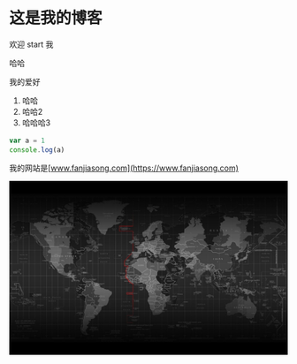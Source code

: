 # 这是我的博客

欢迎 start 我

哈哈

我的爱好
1. 哈哈
2. 哈哈2
3. 哈哈哈3

```javascript
var a = 1
console.log(a)
```

我的网站是[www.fanjiasong.com](https://www.fanjiasong.com)

![一张图片](1.jpg)
